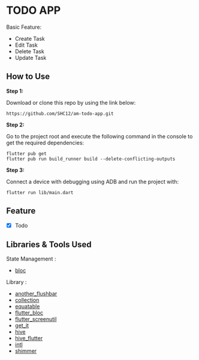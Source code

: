 # TODO APP

Basic Feature:

- Create Task
- Edit Task
- Delete Task
- Update Task

## How to Use

**Step 1:**

Download or clone this repo by using the link below:

```
https://github.com/SHC12/am-todo-app.git
```

**Step 2:**

Go to the project root and execute the following command in the console to get the required dependencies:

```
flutter pub get
flutter pub run build_runner build --delete-conflicting-outputs
```

**Step 3:**

Connect a device with debugging using ADB and run the project with:

```
flutter run lib/main.dart
```

## Feature

- [x] Todo

## Libraries & Tools Used

State Management :

- [bloc](https://pub.dev/packages/bloc)

Library :

- [another_flushbar](https://pub.dev/packages/another_flushbar)
- [collection](https://pub.dev/packages/collection)
- [equatable](https://pub.dev/packages/equatable)
- [flutter_bloc](https://github.com/felangel/bloc/tree/master/packages/flutter_bloc)
- [flutter_screenutil](https://pub.dev/packages/flutter_screenutil)
- [get_it](https://github.com/fluttercommunity/get_it)
- [hive](https://pub.dev/packages/hive/install)
- [hive_flutter](https://pub.dev/packages/hive/install)
- [intl](https://pub.dev/packages/intl)
- [shimmer](https://pub.dev/packages/shimmer)
